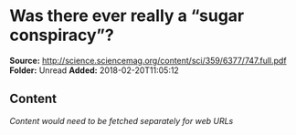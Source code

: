 # Was there ever really a “sugar conspiracy”?

**Source:** http://science.sciencemag.org/content/sci/359/6377/747.full.pdf
**Folder:** Unread
**Added:** 2018-02-20T11:05:12




## Content
*Content would need to be fetched separately for web URLs*
